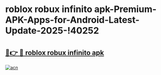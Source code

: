 # roblox robux infinito apk-Premium-APK-Apps-for-Android-Latest-Update-2025-!40252

# <h2><a href="https://googleone.com">🔗👉 🔴 roblox robux infinito apk</a></h2>

[![acn](https://github.com/user-attachments/assets/0f9c940e-d8b0-45ae-aac7-cd30a18b3e1c)](https://googleone.com)

